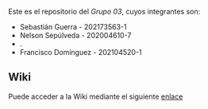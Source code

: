 Este es el repositorio del *Grupo 03*, cuyos integrantes son:

* Sebastián Guerra - 202173563-1
* Nelson Sepúlveda - 202004610-7
* .
* Francisco Domínguez - 202104520-1

## Wiki

Puede acceder a la Wiki mediante el siguiente [enlace](asdf.com)
